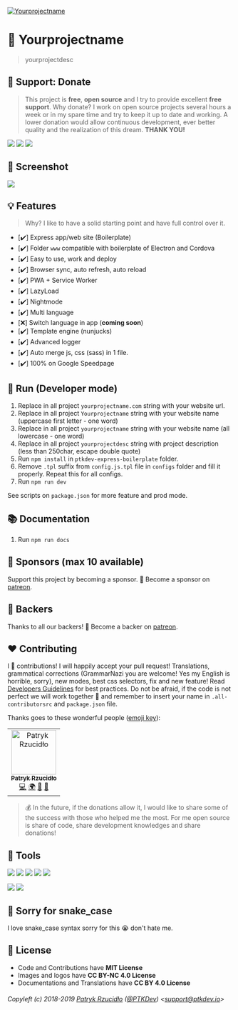 [![Yourprojectname](https://raw.githubusercontent.com/ptkdev-boilerplate/ptkdev-express-boilerplate/master/.github/images/logo.png)](https://yourprojectname.com)

# 🎩 Yourprojectname

> yourprojectdesc

## 🎁 Support: Donate
> This project is **free**, **open source** and I try to provide excellent **free support**. Why donate? I work on open source projects several hours a week or in my spare time and try to keep it up to date and working. A lower donation would allow continuous development, ever better quality and the realization of this dream. **THANK YOU!**

[![](https://img.shields.io/badge/donate-paypal-005EA6.svg)](http://paypal.ptkdev.io) [![](https://img.shields.io/badge/donate-patreon-F87668.svg)](http://patreon.ptkdev.io) [![](https://img.shields.io/badge/buy%20me-coffee-4B788C.svg)](http://coffee.ptkdev.io)

## 🔖 Screenshot
[![](https://raw.githubusercontent.com/ptkdev-boilerplate/ptkdev-express-boilerplate/master/www/img/screenshot/express-app.png)](#)

## 💡 Features
> Why? I like to have a solid starting point and have full control over it.

* [✔️] Express app/web site (Boilerplate)
* [✔️] Folder `www` compatible with boilerplate of Electron and Cordova
* [✔️] Easy to use, work and deploy
* [✔️] Browser sync, auto refresh, auto reload
* [✔️] PWA + Service Worker
* [✔️] LazyLoad
* [✔️] Nightmode
* [✔️] Multi language
* [❌] Switch language in app (**coming soon**)
* [✔️] Template engine (nunjucks)
* [✔️] Advanced logger
* [✔️] Auto merge js, css (sass) in 1 file.
* [✔️] 100% on Google Speedpage

## 🔧 Run (Developer mode)
1. Replace in all project `yourprojectname.com` string with your website url.
2. Replace in all project `Yourprojectname` string with your website name (uppercase first letter - one word)
3. Replace in all project `yourprojectname` string with your website name (all lowercase - one word)
4. Replace in all project `yourprojectdesc` string with project description (less than 250char, escape double quote)
5. Run `npm install` in `ptkdev-express-boilerplate` folder.
6. Remove `.tpl` suffix from `config.js.tpl` file in `configs` folder and fill it properly. Repeat this for all configs.
7. Run `npm run dev`

See scripts on `package.json` for more feature and prod mode.

## 📚 Documentation
1. Run `npm run docs`

## 👑 Sponsors (max 10 available)
Support this project by becoming a sponsor. 🙏 Become a sponsor on [patreon](http://patreon.ptkdev.io).


## 🦄 Backers
Thanks to all our backers! 🙏 Become a backer on [patreon](http://patreon.ptkdev.io).


## ❤️ Contributing
I 💟 contributions! I will happily accept your pull request! Translations, grammatical corrections (GrammarNazi you are welcome! Yes my English is horrible, sorry), new modes, best css selectors, fix and new feature! Read [Developers Guidelines](http://docs.socialmanager.tools/developers/guidesline/README.md) for best practices. Do not be afraid, if the code is not perfect we will work together 👯 and remember to insert your name in `.all-contributorsrc` and `package.json` file.

Thanks goes to these wonderful people ([emoji key](https://allcontributors.org/docs/en/emoji-key)):

<!-- ALL-CONTRIBUTORS-LIST:START -->
<!-- prettier-ignore -->
<table><tr><td align="center"><a href="https://ptk.dev"><img src="https://avatars1.githubusercontent.com/u/442844?v=4" width="100px;" alt="Patryk Rzucidło"/><br /><sub><b>Patryk Rzucidło</b></sub></a><br /><a href="https://github.com/ptkdev/yourprojectname/commits?author=ptkdev" title="Code">💻</a> <a href="#translation-ptkdev" title="Translation">🌍</a> <a href="https://github.com/ptkdev/yourprojectname/commits?author=ptkdev" title="Documentation">📖</a> <a href="https://github.com/ptkdev/yourprojectname/issues?q=author%3Aptkdev" title="Bug reports">🐛</a></td></tr></table>

<!-- ALL-CONTRIBUTORS-LIST:END -->

> 💰 In the future, if the donations allow it, I would like to share some of the success with those who helped me the most. For me open source is share of code, share development knowledges and share donations!

## 📲 Tools
[![](https://img.shields.io/badge/app-social%20manager%20tools-ff7f19.svg)](http://socialmanager.tools/)
[![](https://img.shields.io/badge/api-instagram%20bot-895a4d.svg)](https://github.com/yourprojectname/yourprojectname-igbot)
[![](https://img.shields.io/badge/api-twitter%20bot-21B7F4.svg)](https://github.com/yourprojectname/yourprojectname-twbot)
[![](https://img.shields.io/badge/api-facebook%20bot-3b5998.svg)](https://github.com/yourprojectname/yourprojectname-fbbot)
[![](https://img.shields.io/badge/telegram%20bot-feed%20rss%20for%20wordpress%20&amp;%20medium-00AB6C.svg)](https://github.com/yourprojectname/yourprojectname-tgbot)

[![](https://img.shields.io/badge/app-meingifs-E1215B.svg)](https://meingifs.pics/)
[![](https://img.shields.io/badge/stickers-ptkdev-128C7E.svg)](https://stickers.ptkdev.io/)

## 🐍 Sorry for snake_case
I love snake_case syntax sorry for this 😭 don't hate me.

## 💫 License
* Code and Contributions have **MIT License**
* Images and logos have **CC BY-NC 4.0 License**
* Documentations and Translations have **CC BY 4.0 License**

###### Copyleft (c) 2018-2019 [Patryk Rzucidło](https://ptk.dev) ([@PTKDev](https://twitter.com/ptkdev)) <[support@ptkdev.io](mailto:support@ptkdev.io)>